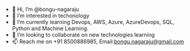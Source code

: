 - 👋 Hi, I’m @bongu-nagaraju
- 👀 I’m interested in techonology
- 🌱 I’m currently learning Devops, AWS, Azure, AzureDevops, SQL, Python and Machine Learning.
- 💞️ I’m looking to collaborate on new technologies learning
- 📫 Reach me on +91 8500886985,  Email:bongu.nagaraju@gmail.com

<!---
bongu-nagaraju/bongu-nagaraju is a ✨ special ✨ repository because its `README.md` (this file) appears on your GitHub profile.
You can click the Preview link to take a look at your changes.
--->

